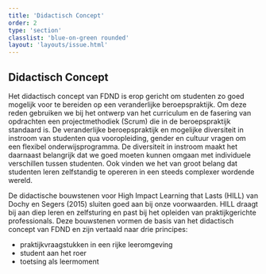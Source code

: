 ```yaml
---
title: 'Didactisch Concept'
order: 2
type: 'section'
classlist: 'blue-on-green rounded'
layout: 'layouts/issue.html'
---
```


## Didactisch Concept

Het didactisch concept van FDND is erop gericht om studenten zo goed mogelijk voor te bereiden op een veranderlijke beroepspraktijk. Om deze reden gebruiken we bij het ontwerp van het curriculum en de fasering van opdrachten een projectmethodiek (Scrum) die in de beroepspraktijk standaard is. De veranderlijke beroepspraktijk en mogelijke diversiteit in instroom van studenten qua vooropleiding, gender en cultuur vragen om een flexibel onderwijsprogramma. De diversiteit in instroom maakt het daarnaast belangrijk dat we goed moeten kunnen omgaan met individuele verschillen tussen studenten. Ook vinden we het van groot belang dat studenten leren zelfstandig te opereren in een steeds complexer wordende wereld.

De didactische bouwstenen voor High Impact Learning that Lasts (HILL) van Dochy en Segers (2015) sluiten goed aan bij onze voorwaarden. HILL draagt bij aan diep leren en zelfsturing en past bij het opleiden van praktijkgerichte professionals. Deze bouwstenen vormen de basis van het didactisch concept van FDND en zijn vertaald naar drie principes:

- praktijkvraagstukken in een rijke leeromgeving
- student aan het roer
- toetsing als leermoment
